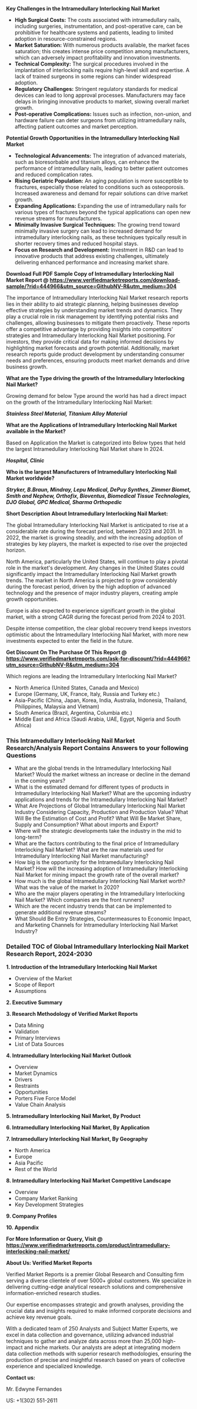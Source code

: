 <p class=""><p><strong>Key Challenges in the Intramedullary Interlocking Nail Market</strong></p><ul>    <li><strong>High Surgical Costs:</strong> The costs associated with intramedullary nails, including surgeries, instrumentation, and post-operative care, can be prohibitive for healthcare systems and patients, leading to limited adoption in resource-constrained regions.</li>    <li><strong>Market Saturation:</strong> With numerous products available, the market faces saturation; this creates intense price competition among manufacturers, which can adversely impact profitability and innovation investments.</li>    <li><strong>Technical Complexity:</strong> The surgical procedures involved in the implantation of interlocking nails require high-level skill and expertise. A lack of trained surgeons in some regions can hinder widespread adoption.</li>    <li><strong>Regulatory Challenges:</strong> Stringent regulatory standards for medical devices can lead to long approval processes. Manufacturers may face delays in bringing innovative products to market, slowing overall market growth.</li>    <li><strong>Post-operative Complications:</strong> Issues such as infection, non-union, and hardware failure can deter surgeons from utilizing intramedullary nails, affecting patient outcomes and market perception.</li></ul><p><strong>Potential Growth Opportunities in the Intramedullary Interlocking Nail Market</strong></p><ul>    <li><strong>Technological Advancements:</strong> The integration of advanced materials, such as bioresorbable and titanium alloys, can enhance the performance of intramedullary nails, leading to better patient outcomes and reduced complication rates.</li>    <li><strong>Rising Geriatric Population:</strong> An aging population is more susceptible to fractures, especially those related to conditions such as osteoporosis. Increased awareness and demand for repair solutions can drive market growth.</li>    <li><strong>Expanding Applications:</strong> Expanding the use of intramedullary nails for various types of fractures beyond the typical applications can open new revenue streams for manufacturers.</li>    <li><strong>Minimally Invasive Surgical Techniques:</strong> The growing trend toward minimally invasive surgery can lead to increased demand for intramedullary interlocking nails, as these techniques typically result in shorter recovery times and reduced hospital stays.</li>    <li><strong>Focus on Research and Development:</strong> Investment in R&D can lead to innovative products that address existing challenges, ultimately delivering enhanced performance and increasing market share.</li></ul></p><p class=""><strong>Download Full PDF Sample Copy of Intramedullary Interlocking Nail Market Report @ <a href="https://www.verifiedmarketreports.com/download-sample/?rid=444966&utm_source=GithubNV-R&utm_medium=304" target="_blank">https://www.verifiedmarketreports.com/download-sample/?rid=444966&utm_source=GithubNV-R&utm_medium=304</a></strong></p><p>The importance of&nbsp;Intramedullary Interlocking Nail Market research reports lies in their ability to aid strategic planning, helping businesses develop effective strategies by understanding market trends and dynamics. They play a crucial role in risk management by identifying potential risks and challenges, allowing businesses to mitigate them proactively. These reports offer a competitive advantage by providing insights into competitors' strategies and Intramedullary Interlocking Nail Market positioning. For investors, they provide critical data for making informed decisions by highlighting market forecasts and growth potential. Additionally, market research reports guide product development by understanding consumer needs and preferences, ensuring products meet market demands and drive business growth.</p><p><strong>What are the&nbsp;Type driving the growth of the Intramedullary Interlocking Nail Market?</strong></p><p id="" class="">Growing demand for below Type around the world has had a direct impact on the growth of the Intramedullary Interlocking Nail Market:</p><p class=""><em><strong>Stainless Steel Material, Titanium Alloy Material</strong></em></p><p class=""><strong>What are the&nbsp;Applications&nbsp;of Intramedullary Interlocking Nail Market available in the Market?</strong></p><p id="" class="">Based on Application the Market is categorized into Below types that held the largest Intramedullary Interlocking Nail Market share In 2024.</p><p class=""><em><strong>Hospital, Clinic</strong></em></p><p class=""><strong>Who is the largest Manufacturers of Intramedullary Interlocking Nail Market worldwide?</strong></p><p><em><strong>Stryker, B.Braun, Mindray, Lepu Medical, DePuy Synthes, Zimmer Biomet, Smith and Nephew, Orthofix, Bioventus, Biomedical Tissue Technologies, DJO Global, GPC Medical, Sharma Orthopedic</strong></em></p><p id="" class=""><strong>Short Description About Intramedullary Interlocking Nail Market:</strong></p><p>The global Intramedullary Interlocking Nail Market is anticipated to rise at a considerable rate during the forecast period, between 2023 and 2031. In 2022, the market is growing steadily, and with the increasing adoption of strategies by key players, the market is expected to rise over the projected horizon.</p><p>North America, particularly the United States, will continue to play a pivotal role in the market's development. Any changes in the United States could significantly impact the Intramedullary Interlocking Nail Market growth trends. The market in North America is projected to grow considerably during the forecast period, driven by the high adoption of advanced technology and the presence of major industry players, creating ample growth opportunities.</p><p>Europe is also expected to experience significant growth in the global market, with a strong CAGR during the forecast period from 2024 to 2031.</p><p>Despite intense competition, the clear global recovery trend keeps investors optimistic about the Intramedullary Interlocking Nail Market, with more new investments expected to enter the field in the future.</p><p id="" class=""><strong>Get Discount On The Purchase Of This Report @ <a href="https://www.verifiedmarketreports.com/ask-for-discount/?rid=444966?utm_source=GithubNV-R&utm_medium=304" target="_blank">https://www.verifiedmarketreports.com/ask-for-discount/?rid=444966?utm_source=GithubNV-R&utm_medium=304</a></strong></p><p class="">Which regions are leading the Intramedullary Interlocking Nail Market?</p><ul><li>North America (United States, Canada and Mexico)</li><li>Europe (Germany, UK, France, Italy, Russia and Turkey etc.)</li><li>Asia-Pacific (China, Japan, Korea, India, Australia, Indonesia, Thailand, Philippines, Malaysia and Vietnam)</li><li>South America (Brazil, Argentina, Columbia etc.)</li><li>Middle East and Africa (Saudi Arabia, UAE, Egypt, Nigeria and South Africa)</li></ul><h3 id="" class="">This Intramedullary Interlocking Nail Market Research/Analysis Report Contains Answers to your following Questions</h3><ul><li>What are the global trends in the Intramedullary Interlocking Nail Market? Would the market witness an increase or decline in the demand in the coming years?</li><li>What is the estimated demand for different types of products in Intramedullary Interlocking Nail Market? What are the upcoming industry applications and trends for the Intramedullary Interlocking Nail Market?</li><li>What Are Projections of Global Intramedullary Interlocking Nail Market Industry Considering Capacity, Production and Production Value? What Will Be the Estimation of Cost and Profit? What Will Be Market Share, Supply and Consumption? What about imports and Export?</li><li>Where will the strategic developments take the industry in the mid to long-term?</li><li>What are the factors contributing to the final price of Intramedullary Interlocking Nail Market? What are the raw materials used for Intramedullary Interlocking Nail Market manufacturing?</li><li>How big is the opportunity for the Intramedullary Interlocking Nail Market? How will the increasing adoption of Intramedullary Interlocking Nail Market for mining impact the growth rate of the overall market?</li><li>How much is the global Intramedullary Interlocking Nail Market worth? What was the value of the market In 2020?</li><li>Who are the major players operating in the Intramedullary Interlocking Nail Market? Which companies are the front runners?</li><li>Which are the recent industry trends that can be implemented to generate additional revenue streams?</li><li>What Should Be Entry Strategies, Countermeasures to Economic Impact, and Marketing Channels for Intramedullary Interlocking Nail Market Industry?</li></ul><h3 id="" class="">Detailed TOC of Global Intramedullary Interlocking Nail Market Research Report, 2024-2030</h3><p id="" class=""><strong>1. Introduction of the Intramedullary Interlocking Nail Market</strong></p><ul><li>Overview of the Market</li><li>Scope of Report</li><li>Assumptions</li></ul><p id="" class=""><strong>2. Executive Summary</strong></p><p id="" class=""><strong>3. Research Methodology of Verified Market Reports</strong></p><ul><li>Data Mining</li><li>Validation</li><li>Primary Interviews</li><li>List of Data Sources</li></ul><p id="" class=""><strong>4. Intramedullary Interlocking Nail Market Outlook</strong></p><ul><li>Overview</li><li>Market Dynamics</li><li>Drivers</li><li>Restraints</li><li>Opportunities</li><li>Porters Five Force Model</li><li>Value Chain Analysis</li></ul><p id="" class=""><strong>5. Intramedullary Interlocking Nail Market, By Product</strong></p><p id="" class=""><strong>6. Intramedullary Interlocking Nail Market, By Application</strong></p><p id="" class=""><strong>7. Intramedullary Interlocking Nail Market, By Geography</strong></p><ul><li>North America</li><li>Europe</li><li>Asia Pacific</li><li>Rest of the World</li></ul><p id="" class=""><strong>8. Intramedullary Interlocking Nail Market Competitive Landscape</strong></p><ul><li>Overview</li><li>Company Market Ranking</li><li>Key Development Strategies</li></ul><p id="" class=""><strong>9. Company Profiles</strong></p><p id="" class=""><strong>10. Appendix</strong></p><p id="" class=""><strong>For More Information or Query, Visit @ <a href="https://www.verifiedmarketreports.com/product/intramedullary-interlocking-nail-market/" target="_blank">https://www.verifiedmarketreports.com/product/intramedullary-interlocking-nail-market/</a></strong></p><p id="" class=""><strong>About Us: Verified Market Reports</strong></p><p id="" class="">Verified Market Reports is a premier Global Research and Consulting firm serving a diverse clientele of over 5000+ global customers. We specialize in delivering cutting-edge analytical research solutions and comprehensive information-enriched research studies.</p><p id="" class="">Our expertise encompasses strategic and growth analyses, providing the crucial data and insights required to make informed corporate decisions and achieve key revenue goals.</p><p id="" class="">With a dedicated team of 250 Analysts and Subject Matter Experts, we excel in data collection and governance, utilizing advanced industrial techniques to gather and analyze data across more than 25,000 high-impact and niche markets. Our analysts are adept at integrating modern data collection methods with superior research methodologies, ensuring the production of precise and insightful research based on years of collective experience and specialized knowledge.</p><p id="" class=""><strong>Contact us:</strong></p><p id="" class="">Mr. Edwyne Fernandes</p><p id="" class="">US: +1(302) 551-2611</p>